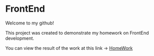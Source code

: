 # FrontEnd

Welcome to my github!

This project was created to demonstrate my homework on FrontEnd development.

You can view the result of the work at this link -> [HomeWork](https://demasto.github.io/FrontEnd/index.html)
